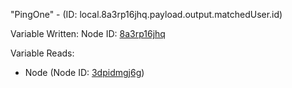 "PingOne" - (ID: local.8a3rp16jhq.payload.output.matchedUser.id)

Variable Written:
Node ID: [8a3rp16jhq](../nodes/8a3rp16jhq.md)

Variable Reads:
* Node (Node ID: [3dpidmgj6g](../nodes/3dpidmgj6g.md))
